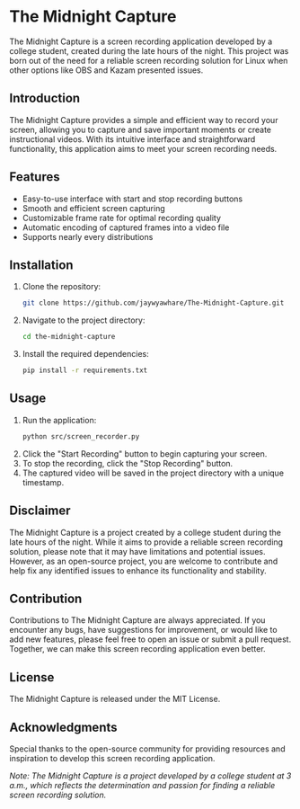 # The Midnight Capture

The Midnight Capture is a screen recording application developed by a college student, created during the late hours of the night. This project was born out of the need for a reliable screen recording solution for Linux when other options like OBS and Kazam presented issues.

## Introduction

The Midnight Capture provides a simple and efficient way to record your screen, allowing you to capture and save important moments or create instructional videos. With its intuitive interface and straightforward functionality, this application aims to meet your screen recording needs.

## Features

- Easy-to-use interface with start and stop recording buttons
- Smooth and efficient screen capturing
- Customizable frame rate for optimal recording quality
- Automatic encoding of captured frames into a video file
- Supports nearly every distributions

## Installation

1. Clone the repository:
   ```bash
   git clone https://github.com/jaywyawhare/The-Midnight-Capture.git
   ```
1. Navigate to the project directory:
   ```bash
   cd the-midnight-capture
   ```
1. Install the required dependencies:
   ```bash
   pip install -r requirements.txt
   ```

## Usage

1. Run the application:
   ```bash
   python src/screen_recorder.py
   ```
1. Click the "Start Recording" button to begin capturing your screen.
1. To stop the recording, click the "Stop Recording" button.
1. The captured video will be saved in the project directory with a unique timestamp.

## Disclaimer

The Midnight Capture is a project created by a college student during the late hours of the night. While it aims to provide a reliable screen recording solution, please note that it may have limitations and potential issues. However, as an open-source project, you are welcome to contribute and help fix any identified issues to enhance its functionality and stability.

## Contribution

Contributions to The Midnight Capture are always appreciated. If you encounter any bugs, have suggestions for improvement, or would like to add new features, please feel free to open an issue or submit a pull request. Together, we can make this screen recording application even better.

## License

The Midnight Capture is released under the MIT License.

## Acknowledgments

Special thanks to the open-source community for providing resources and inspiration to develop this screen recording application.

_Note: The Midnight Capture is a project developed by a college student at 3 a.m., which reflects the determination and passion for finding a reliable screen recording solution._
